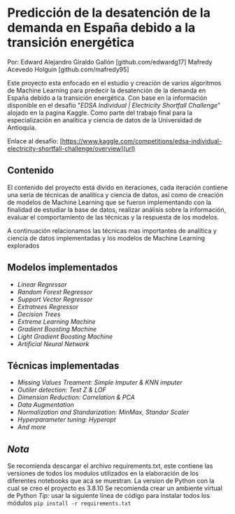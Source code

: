 # **Predicción de la desatención de la demanda en España debido a la transición energética**

Por:
    Edward Alejandro Giraldo Gallón [github.com/edwardg17]
    Mafredy Acevedo Holguin [github.com/mafredy95]

Este proyecto esta enfocado en el estudio y creación de varios algoritmos de Machine Learning para predecir la desatención de la demanda en España debido a la transición energética. Con base en la información disponible en el desafío "_EDSA Individual | Electricity Shortfall Challenge_" alojado en la pagina Kaggle.
Como parte del trabajo final para la especialización en analítica y ciencia de datos de la Universidad de Antioquia.

Enlace al desafío:
[https://www.kaggle.com/competitions/edsa-individual-electricity-shortfall-challenge/overview](url)

## **Contenido**
El contenido del proyecto está divido en iteraciones, cada iteración contiene una seria de técnicas de analítica y ciencia de datos, así como de creación de modelos de Machine Learning que se fueron implementando con la finalidad de estudiar la base de datos, realizar análisis sobre la información, evaluar el comportamiento de las técnicas y la respuesta de los modelos.

A continuación relacionamos las técnicas mas importantes de analítica y ciencia de datos implementadas y los modelos de Machine Learning explorados

## **Modelos implementados**
- _Linear Regressor_
- _Random Forest Regressor_
- _Support Vector Regressor_
- _Extratrees Regressor_
- _Decision Trees_
- _Extreme Learning Machine_
- _Gradient Boosting Machine_
- _Light Gradient Boosting Machine_
- _Artificial Neural Network_

## **Técnicas implementadas**

- _Missing Values Treament: Simple Imputer & KNN imputer_
- _Outiler detection: Test Z & LOF_
- _Dimension Reduction: Correlation & PCA_
- _Data Augmentation_
- _Normalization and Standarization: MinMax, Standar Scaler_
- _Hyperparameter tuning: Hyperopt_
- _And more_


## **_Nota_**
Se recomienda descargar el archivo requirements.txt, este contiene las versiones de todos los modulos utilizados en la elaboración de los diferentes notebooks que acá se muestran.
La version de Python con la cual se creo el proyecto es 3.8.10
Se recomienda crear un ambiente virtual de Python
_Tip:_ usar la siguiente línea de código para instalar todos los módulos `pip install -r requirements.txt`
